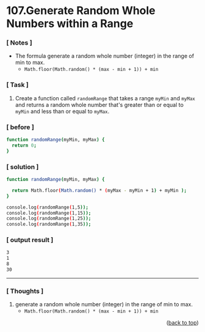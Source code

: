 <a name="topage"></a>

# 107.Generate Random Whole Numbers within a Range

### [ Notes ]
  * The formula generate a random whole number (integer) in the range of min to max.
     * `Math.floor(Math.random() * (max - min + 1)) + min`

### [ Task ]
  1. Create a function called `randomRange` that takes a range `myMin` and `myMax` and returns a random whole number that's greater than or equal to `myMin` and less than or equal to `myMax`.

### [ before ]

```sh
function randomRange(myMin, myMax) {
  return 0;
}
```

### [ solution ]

```sh
function randomRange(myMin, myMax) {

  return Math.floor(Math.random() * (myMax - myMin + 1) + myMin );
}

console.log(randomRange(1,5));
console.log(randomRange(1,15));
console.log(randomRange(1,25));
console.log(randomRange(1,35));
```

### [ output result ]

```sh
3
1
8
30
```

-----

### [ Thoughts ]

  1. generate a random whole number (integer) in the range of min to max.
     * `Math.floor(Math.random() * (max - min + 1)) + min`
  
<p align="right">(<a href="#topage">back to top</a>)</p>
<br/>
<br/>


